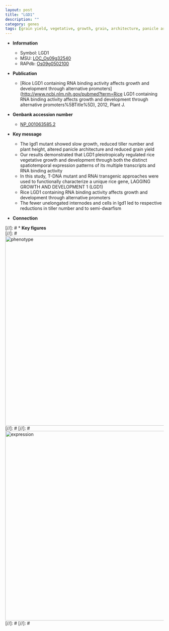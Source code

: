 ```yaml
---
layout: post
title: "LGD1"
description: ""
category: genes
tags: [grain yield, vegetative, growth, grain, architecture, panicle architecture, height, tiller number, yield, dwarf, tiller, panicle]
---
```


* **Information**  
    + Symbol: LGD1  
    + MSU: [LOC_Os09g32540](http://rice.plantbiology.msu.edu/cgi-bin/ORF_infopage.cgi?orf=LOC_Os09g32540)  
    + RAPdb: [Os09g0502100](http://rapdb.dna.affrc.go.jp/viewer/gbrowse_details/irgsp1?name=Os09g0502100)  

* **Publication**  
    + [Rice LGD1 containing RNA binding activity affects growth and development through alternative promoters](http://www.ncbi.nlm.nih.gov/pubmed?term=Rice LGD1 containing RNA binding activity affects growth and development through alternative promoters%5BTitle%5D), 2012, Plant J.

* **Genbank accession number**  
    + [NP_001063585.2](http://www.ncbi.nlm.nih.gov/nuccore/NP_001063585.2)

* **Key message**  
    + The lgd1 mutant showed slow growth, reduced tiller number and plant height, altered panicle architecture and reduced grain yield
    + Our results demonstrated that LGD1 pleiotropically regulated rice vegetative growth and development through both the distinct spatiotemporal expression patterns of its multiple transcripts and RNA binding activity
    + In this study, T-DNA mutant and RNAi transgenic approaches were used to functionally characterize a unique rice gene, LAGGING GROWTH AND DEVELOPMENT 1 (LGD1)
    + Rice LGD1 containing RNA binding activity affects growth and development through alternative promoters
    + The fewer unelongated internodes and cells in lgd1 led to respective reductions in tiller number and to semi-dwarfism

* **Connection**  

[//]: # * **Key figures**  
[//]: # <img src="http://funRiceGenes.github.io/images/LGD1.pheno.png" alt="phenotype"  style="width: 600px;"/>
[//]: # 
[//]: # <img src="http://funRiceGenes.github.io/images/LGD1.exp.png" alt="expression"  style="width: 600px;"/>
[//]: # 
[//]: # 
